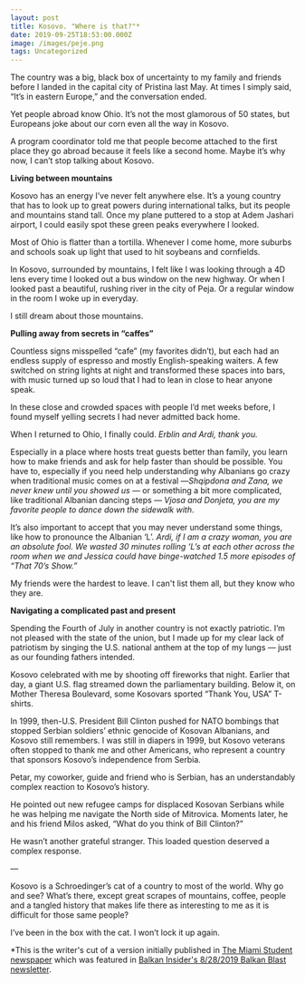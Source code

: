 ```yaml
---
layout: post
title: Kosovo. "Where is that?"*
date: 2019-09-25T18:53:00.000Z
image: /images/peje.png
tags: Uncategorized
---
```

The country was a big, black box of uncertainty to my family and friends before I landed in the capital city of Pristina last May. At times I simply said, “It’s in eastern Europe,” and the conversation ended.

Yet people abroad know Ohio. It’s not the most glamorous of 50 states, but Europeans joke about our corn even all the way in Kosovo.

A program coordinator told me that people become attached to the first place they go abroad because it feels like a second home. Maybe it’s why now, I can’t stop talking about Kosovo.

**Living between mountains**

Kosovo has an energy I’ve never felt anywhere else. It’s a young country that has to look up to great powers during international talks, but its people and mountains stand tall. Once my plane puttered to a stop at Adem Jashari airport, I could easily spot these green peaks everywhere I looked.

Most of Ohio is flatter than a tortilla. Whenever I come home, more suburbs and schools soak up light that used to hit soybeans and cornfields.

In Kosovo, surrounded by mountains, I felt like I was looking through a 4D lens every time I looked out a bus window on the new highway. Or when I looked past a beautiful, rushing river in the city of Peja. Or a regular window in the room I woke up in everyday.

I still dream about those mountains.

**Pulling away from secrets in “caffes”**

Countless signs misspelled “cafe” (my favorites didn’t), but each had an endless supply of espresso and mostly English-speaking waiters. A few switched on string lights at night and transformed these spaces into bars, with music turned up so loud that I had to lean in close to hear anyone speak.

In these close and crowded spaces with people I’d met weeks before, I found myself yelling secrets I had never admitted back home.

When I returned to Ohio, I finally could. *Erblin and Ardi, thank you.*

Especially in a place where hosts treat guests better than family, you learn how to make friends and ask for help faster than should be possible. You have to, especially if you need help understanding why Albanians go crazy when traditional music comes on at a festival —*Shqipdona and Zana, we never knew until you showed us* — or something a bit more complicated, like traditional Albanian dancing steps — *Vjosa and Donjeta, you are my favorite people to dance down the sidewalk with*.

It’s also important to accept that you may never understand some things, like how to pronounce the Albanian ‘L’. *Ardi, if I am a crazy woman, you are an absolute fool. We wasted 30 minutes rolling ‘L’s at each other across the room when we and Jessica could have binge-watched 1.5 more episodes of “That 70’s Show.”*

My friends were the hardest to leave. I can't list them all, but they know who they are.

**Navigating a complicated past and present**

Spending the Fourth of July in another country is not exactly patriotic. I’m not pleased with the state of the union, but I made up for my clear lack of patriotism by singing the U.S. national anthem at the top of my lungs — just as our founding fathers intended.

Kosovo celebrated with me by shooting off fireworks that night. Earlier that day, a giant U.S. flag streamed down the parliamentary building. Below it, on Mother Theresa Boulevard, some Kosovars sported “Thank You, USA” T-shirts.

In 1999, then-U.S. President Bill Clinton pushed for NATO bombings that stopped Serbian soldiers’ ethnic genocide of Kosovan Albanians, and Kosovo still remembers. I was still in diapers in 1999, but Kosovo veterans often stopped to thank me and other Americans, who represent a country that sponsors Kosovo’s independence from Serbia.

Petar, my coworker, guide and friend who is Serbian, has an understandably complex reaction to Kosovo’s history.

He pointed out new refugee camps for displaced Kosovan Serbians while he was helping me navigate the North side of Mitrovica. Moments later, he and his friend Milos asked, “What do you think of Bill Clinton?”

He wasn’t another grateful stranger. This loaded question deserved a complex response.

—

Kosovo is a Schroedinger’s cat of a country to most of the world. Why go and see? What’s there, except great scrapes of mountains, coffee, people and a tangled history that makes life there as interesting to me as it is difficult for those same people?

I’ve been in the box with the cat. I won’t lock it up again.

\*This is the writer's cut of a version initially published in [The Miami Student newspaper](https://www.miamistudent.net/article/2019/08/discovering-kosovo-great-coffee-better-people-and-a-tangled-history) which was featured in [Balkan Insider's 8/28/2019 Balkan Blast newsletter](https://www.balkaninsider.com/balkan-blast-8-28-2019/).
